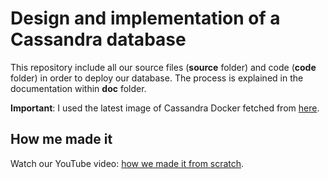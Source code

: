 # Design and implementation of a Cassandra database

This repository include all our source files (**source** folder) and code (**code** folder) in order to deploy our database. The process is explained in the documentation within **doc** folder. 

**Important**: I used the latest image of Cassandra Docker fetched from [here](https://hub.docker.com/_/cassandra).

## How me made it

Watch our YouTube video: [how we made it from scratch](https://www.youtube.com/watch?v=y9_Jlw2rH6k).